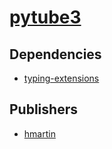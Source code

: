 # [pytube3](https://pypi.org/project/pytube3)

## Dependencies
- [typing-extensions](packages/t/typing-extensions.md)



## Publishers
- [hmartin](https://pypi.org/user/hmartin)

